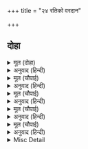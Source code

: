 +++
title = "२४ रतिको वरदान"

+++


## दोहा


<details><summary>मूल (दोहा)</summary>

अब तें रति तव नाथ कर होइहि नामु अनंगु।  
बिनु बपु ब्यापिहि सबहि पुनि सुनु निज मिलन प्रसंगु॥ ८७॥
</details>

<details><summary>अनुवाद (हिन्दी)</summary>

हे रति! अबसे तेरे स्वामीका नाम अनङ्ग होगा। वह बिना ही शरीरके सबको व्यापेगा। अब तू अपने पतिसे मिलनेकी बात सुन॥ ८७॥
</details>

<details><summary>मूल (चौपाई)</summary>

जब जदुबंस कृष्न अवतारा।  
होइहि हरन महा महिभारा॥  
कृष्न तनय होइहि पति तोरा।  
बचनु अन्यथा होइ न मोरा॥
</details>

<details><summary>अनुवाद (हिन्दी)</summary>

जब पृथ्वीके बड़े भारी भारको उतारनेके लिये यदुवंशमें श्रीकृष्णका अवतार होगा, तब तेरा पति उनके पुत्र (प्रद्युम्न) के रूपमें उत्पन्न होगा। मेरा यह वचन अन्यथा नहीं होगा॥ १॥
</details>

<details><summary>मूल (चौपाई)</summary>

रति गवनी सुनि संकर बानी।  
कथा अपर अब कहउँ बखानी॥  
देवन्ह समाचार सब पाए।  
ब्रह्मादिक बैकुंठ सिधाए॥
</details>

<details><summary>अनुवाद (हिन्दी)</summary>

शिवजीके वचन सुनकर रति चली गयी। अब दूसरी कथा बखानकर (विस्तारसे) कहता हूँ। ब्रह्मादि देवताओंने ये सब समाचार सुने तो वे वैकुण्ठको चले॥ २॥
</details>

<details><summary>मूल (चौपाई)</summary>

सब सुर बिष्नु बिरंचि समेता।  
गए जहाँ सिव कृपानिकेता॥  
पृथक पृथक तिन्ह कीन्हि प्रसंसा।  
भए प्रसन्न चंद्र अवतंसा॥
</details>

<details><summary>अनुवाद (हिन्दी)</summary>

फिर वहाँसे विष्णु और ब्रह्मासहित सब देवता वहाँ गये जहाँ कृपाके धाम शिवजी थे। उन सबने शिवजीकी अलग-अलग स्तुति की, तब शशिभूषण शिवजी प्रसन्न हो गये॥ ३॥
</details>

<details><summary>मूल (चौपाई)</summary>

बोले कृपासिंधु बृषकेतू।  
कहहु अमर आए केहि हेतू॥  
कह बिधि तुम्ह प्रभु अंतरजामी।  
तदपि भगति बस बिनवउँ स्वामी॥
</details>

<details><summary>अनुवाद (हिन्दी)</summary>

कृपाके समुद्र शिवजी बोले—हे देवताओ! कहिये, आप किसलिये आये हैं? ब्रह्माजीने कहा—हे प्रभो! आप अन्तर्यामी हैं, तथापि हे स्वामी! भक्तिवश मैं आपसे विनती करता हूँ॥ ४॥
</details>

<details><summary>Misc Detail</summary>


</details>
